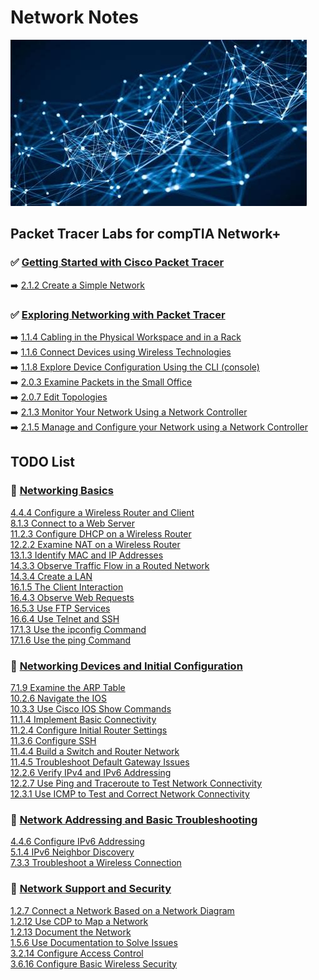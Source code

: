 # Network Notes

![My App](./app.png)

## Packet Tracer Labs for compTIA Network+  

### ✅ [Getting Started with Cisco Packet Tracer](https://www.netacad.com/courses/getting-started-cisco-packet-tracer)
➡️ [2.1.2 Create a Simple Network](modules/1netplus/started/README.md)  

### ✅ [Exploring Networking with Packet Tracer](https://www.netacad.com/courses/exploring-networking-cisco-packet-tracer?courseLang=en-US)
➡️ [1.1.4 Cabling in the Physical Workspace and in a Rack](modules/1netplus/explore/cabling/README.md)  
➡️ [1.1.6 Connect Devices using Wireless Technologies](modules/1netplus/explore/wireless/README.md)  
➡️ [1.1.8 Explore Device Configuration Using the CLI (console)](modules/1netplus/explore/cli/README.md)  
➡️ [2.0.3 Examine Packets in the Small Office ](modules/1netplus/explore/packets/README.md)  
➡️ [2.0.7 Edit Topologies](modules/1netplus/explore/topologies/README.md)  
➡️ [2.1.3 Monitor Your Network Using a Network Controller](modules/1netplus/explore/monitor/README.md)  
➡️ [2.1.5 Manage and Configure your Network using a Network Controller](modules/1netplus/explore/manage/README.md)  

## TODO List

### 📕 [Networking Basics](https://www.netacad.com/courses/networking-basics?courseLang=en-US)
[4.4.4 Configure a Wireless Router and Client](modules/1netplus/basics/router/README.md)  
[8.1.3 Connect to a Web Server](modules/1netplus/basics/web/README.md)  
[11.2.3 Configure DHCP on a Wireless Router](modules/1netplus/basics/dhcp/README.md)  
[12.2.2 Examine NAT on a Wireless Router](modules/1netplus/basics/nat/README.md)  
[13.1.3 Identify MAC and IP Addresses](modules/1netplus/basics/mac/README.md)  
[14.3.3 Observe Traffic Flow in a Routed Network](modules/1netplus/basics/traffic/README.md)  
[14.3.4 Create a LAN](modules/1netplus/basics/lan/README.md)  
[16.1.5 The Client Interaction](modules/1netplus/basics/client/README.md)  
[16.4.3 Observe Web Requests](modules/1netplus/basics/requests/README.md)  
[16.5.3 Use FTP Services](modules/1netplus/basics/ftp/README.md)  
[16.6.4 Use Telnet and SSH](modules/1netplus/basics/telnet/README.md)  
[17.1.3 Use the ipconfig Command](modules/1netplus/basics/ipconfig/README.md)  
[17.1.6 Use the ping Command](modules/1netplus/basics/ping/README.md)  

### 📕 [Networking Devices and Initial Configuration](https://www.netacad.com/courses/networking-devices-and-initial-configuration?courseLang=en-US)
[7.1.9 Examine the ARP Table](modules/1netplus/devices/ipv6/README.md)  
[10.2.6 Navigate the IOS](modules/1netplus/devices/ios/README.md)  
[10.3.3 Use Cisco IOS Show Commands](modules/1netplus/devices/show/README.md)  
[11.1.4 Implement Basic Connectivity](modules/1netplus/devices/conn/README.md)  
[11.2.4 Configure Initial Router Settings](modules/1netplus/devices/router/README.md)  
[11.3.6 Configure SSH](modules/1netplus/devices/ssg/README.md)  
[11.4.4 Build a Switch and Router Network](modules/1netplus/devices/switch/README.md)  
[11.4.5 Troubleshoot Default Gateway Issues](modules/1netplus/devices/gateway/README.md)  
[12.2.6 Verify IPv4 and IPv6 Addressing](modules/1netplus/devices/verify/README.md)  
[12.2.7 Use Ping and Traceroute to Test Network Connectivity](modules/1netplus/devices/ping/README.md)  
[12.3.1 Use ICMP to Test and Correct Network Connectivity](modules/1netplus/devices/icmp/README.md)  

### 📕 [Network Addressing and Basic Troubleshooting](https://www.netacad.com/courses/network-addressing-and-basic-troubleshooting?courseLang=en-US)
[4.4.6 Configure IPv6 Addressing](modules/1netplus/addressing/ipv6/README.md)  
[5.1.4 IPv6 Neighbor Discovery](modules/1netplus/addressing/neighbor/README.md)  
[7.3.3 Troubleshoot a Wireless Connection](modules/1netplus/addressing/wireless/README.md)  

### 📕 [Network Support and Security](https://www.netacad.com/courses/network-support-security?courseLang=en-US)
[1.2.7 Connect a Network Based on a Network Diagram](modules/1netplus/security/connect/README.md)  
[1.2.12 Use CDP to Map a Network](modules/1netplus/security/cdp/README.md)  
[1.2.13 Document the Network](modules/1netplus/security/doc/README.md)  
[1.5.6 Use Documentation to Solve Issues](modules/1netplus/security/solve/README.md)  
[3.2.14 Configure Access Control](modules/1netplus/security/access/README.md)  
[3.6.16 Configure Basic Wireless Security](modules/1netplus/security/basic/README.md)  

